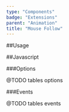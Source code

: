 ```yaml
---
type: "Components"
badge: "Extensions"
parent: "Animation"
title: "Mouse Follow"
---
```


##Usage

##Javascript

###Options

@TODO tables options

###Events

@TODO tables events
